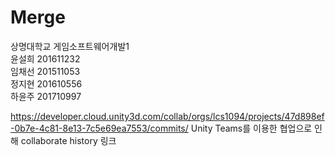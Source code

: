 # Merge
 상명대학교 게임소프트웨어개발1 <br>
윤설희 201611232<br>
임채선 201511053<br>
정지현 201610556<br>
하윤주 201710997

https://developer.cloud.unity3d.com/collab/orgs/lcs1094/projects/47d898ef-0b7e-4c81-8e13-7c5e69ea7553/commits/
Unity Teams를 이용한 협업으로 인해 collaborate history 링크 
